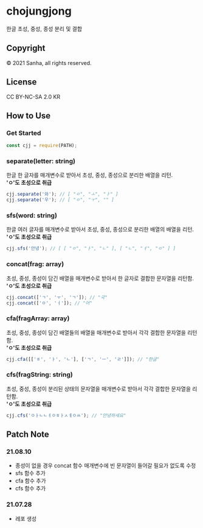 # chojungjong
한글 초성, 중성, 종성 분리 및 결합

## Copyright
©️ 2021 Sanha, all rights reserved.

## License
CC BY-NC-SA 2.0 KR

## How to Use

### Get Started
```javascript
const cjj = require(PATH);
```

### separate(letter: string)
한글 한 글자를 매개변수로 받아서 초성, 중성, 종성으로 분리한 배열을 리턴.
<br><strong>'ㅇ'도 초성으로 취급</strong>
```javascript
cjj.separate('와'); // [ "ㅇ", "ㅗ", "ㅏ" ]
cjj.separate('우'); // [ "ㅇ", "ㅜ", "" ]
```

### sfs(word: string)
한글 여러 글자를 매개변수로 받아서 초성, 중성, 종성으로 분리한 배열의 배열을 리턴. 
<br><strong>'ㅇ'도 초성으로 취급</strong>
```javascript
cjj.sfs('안녕'); // [ [ "ㅇ", "ㅏ", "ㄴ" ], [ "ㄴ", "ㅕ", "ㅇ" ] ]
```

### concat(frag: array)
초성, 중성, 종성이 담긴 배열을 매개변수로 받아서 한 글자로 결합한 문자열을 리턴함.
<br><strong>'ㅇ'도 초성으로 취급</strong>
```javascript
cjj.concat(['ㄱ', 'ㅜ', 'ㄱ']); // "국"
cjj.concat(['ㅇ', 'ㅓ']); // "어"
```

### cfa(fragArray: array)
초성, 중성, 종성이 담긴 배열들의 배열을 매개변수로 받아서 각각 결합한 문자열을 리턴함.
<br><strong>'ㅇ'도 초성으로 취급</strong>
```javascript
cjj.cfa([['ㅎ', 'ㅏ', 'ㄴ'], ['ㄱ', 'ㅡ', 'ㄹ']]); // "한글"
```

### cfs(fragString: string)
초성, 중성, 종성이 분리된 상태의 문자열을 매개변수로 받아서 각각 결합한 문자열을 리턴함.
<br><strong>'ㅇ'도 초성으로 취급</strong>
```javascript
cjj.cfs('ㅇㅏㄴㄴㅕㅇㅎㅏㅅㅔㅇㅛ'); // "안녕하세요"
```

## Patch Note

### 21.08.10
<ul>
  <li>종성이 없을 경우 concat 함수 매개변수에 빈 문자열이 들어갈 필요가 없도록 수정</li>
  <li>sfs 함수 추가</li>
  <li>cfa 함수 추가</li>
  <li>cfs 함수 추가</li>
</ul>

### 21.07.28
<ul>
 <li>레포 생성</li>
</ul>
